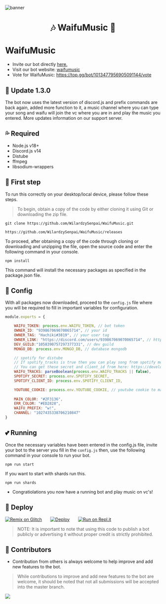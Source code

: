 ![banner](https://github.com/WilardzySenpai/WaifuMusic/blob/master/Config/images/banner.png?raw=true)

<h1 align="center">🎶 WaifuMusic 🎵</h1>

# WaifuMusic
- Invite our bot directly [here.](https://discord.com/api/oauth2/authorize?client_id=1013477956905091144&permissions=3524689&scope=bot)
- Visit our bot website: [waifumusic](https://waifumusic.ml)
- Vote for WaifuMusic: https://top.gg/bot/1013477956905091144/vote

## 💨 Update 1.3.0

The bot now uses the latest version of discord.js and prefix commands are back again, added more function to it, a music channel where you can type your song and waifu will join the vc where you are in and play the music you entered. More updates information on our support server.

## 💦 Required

- Node.js v18+
- Discord.js v14
- Distube
- ffmpeg
- libsodium-wrappers

## 🔰 First step

To run this correctly on your desktop/local device, please follow these steps.

> To begin, obtain a copy of the code by either cloning it using Git or downloading the zip file.
```
git clone https://github.com/WilardzySenpai/WaifuMusic.git
```
```
https://github.com/WilardzySenpai/WaifuMusic/releases
```
To proceed, after obtaining a copy of the code through cloning or downloading and unzipping the file, open the source code and enter the following command in your console.
```
npm install
```
This command will install the necessary packages as specified in the package.json file.

## 💠 Config

With all packages now downloaded, proceed to the `config.js` file where you will be required to fill in important variables for configuration.
```js
module.exports = {

    WAIFU_TOKEN: process.env.WAIFU_TOKEN, // bot token
    OWNER_ID: "939867069070065714", // your id
    OWNER_TAG: "Hachiki#3819", // your user tag
    OWNER_LINK: "https://discord.com/users/939867069070065714", // https://discord.com/users/paste-ur-id-here
    DEV_GUILD:"1058390757297377331", // dev guild
    MONGO_DB: process.env.MONGO_DB, // database mongodb

    // spotify for distube
    // If spotify_tracks is true then you can play song from spotify more than 100+ the default is *false*
    // You can get these secret and client_id from here: https://developer.spotify.com/dashboard/applications
    WAIFU_TRACKS: parseBoolean(process.env.WAIFU_TRACKS || false),
    SPOTIFY_SECRET: process.env.SPOTIFY_SECRET,
    SPOTIFY_CLIENT_ID: process.env.SPOTIFY_CLIENT_ID,

    YOUTUBE_COOKIE: process.env.YOUTUBE_COOKIE, // youtube cookie to make less lag
    
    MAIN_COLOR: "#2F3136",
    ERR_COLOR: "#ED2828",
    WAIFU_PREFIX: "w!",
    CHANNEL: "1027435338706210847"
}
```
## 💕 Running
Once the necessary variables have been entered in the config.js file, invite your bot to the server you fill in the `config.js` then, use the following command in your console to run your bot.
```
npm run start
```
If you want to start with shards run this.
```
npm run shards
```
- Congratiolations you now have a running bot and play music on vc's!

## 💫 Deploy

[![Remix on Glitch](https://cdn.glitch.com/2703baf2-b643-4da7-ab91-7ee2a2d00b5b%2Fremix-button.svg)](https://glitch.com/edit/#!/import/github/WilardzySenpai/WaifuMusic)&nbsp;&nbsp;&nbsp;&nbsp;&nbsp;&nbsp;
[![Deploy](https://www.herokucdn.com/deploy/button.svg)](https://heroku.com/deploy?template=https://github.com/WilardzySenpai/WaifuMusic)&nbsp;&nbsp;&nbsp;&nbsp;&nbsp;&nbsp;
[![Run on Repl.it](https://repl.it/badge/github/WilardzySenpai/WaifuMusic)](https://repl.it/github/SudhanPlayz/Discord-MusicBot)

> NOTE: It is important to note that using this code to publish a bot publicly or advertising it without proper credit is strictly prohibited.

## 🤝 Contributors
- Contribution from others is always welcome to help improve and add new features to the bot.
> While contributions to improve and add new features to the bot are welcome, it should be noted that not all submissions will be accepted into the master branch.

<a href="https://github.com/WilardzySenpai/WaifuMusic/graphs/contributors">
  <img src="https://contributors-img.web.app/image?repo=WilardzySenpai/WaifuMusic" />
</a>
